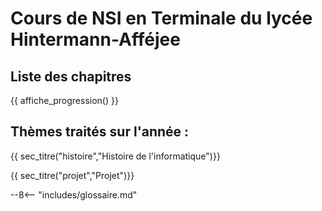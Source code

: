# Cours de NSI en Terminale du lycée Hintermann-Afféjee

## Liste des chapitres 

{{ affiche_progression() }}  
 
## Thèmes traités sur l'année :

{{ sec_titre("histoire","Histoire de l'informatique")}}

{{ sec_titre("projet","Projet")}}

--8<-- "includes/glossaire.md"
